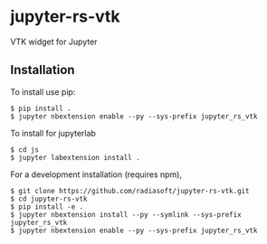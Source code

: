 jupyter-rs-vtk
===============================

VTK widget for Jupyter

Installation
------------

To install use pip:

    $ pip install .
    $ jupyter nbextension enable --py --sys-prefix jupyter_rs_vtk

To install for jupyterlab

    $ cd js
    $ jupyter labextension install .

For a development installation (requires npm),

    $ git clone https://github.com/radiasoft/jupyter-rs-vtk.git
    $ cd jupyter-rs-vtk
    $ pip install -e .
    $ jupyter nbextension install --py --symlink --sys-prefix jupyter_rs_vtk
    $ jupyter nbextension enable --py --sys-prefix jupyter_rs_vtk
